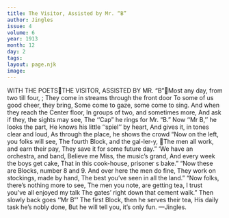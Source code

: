 ```yaml
---
title: The Visitor, Assisted by Mr. “B”
author: Jingles
issue: 4
volume: 6
year: 1913
month: 12
day: 2
tags:
layout: page.njk
image:
---
```

WITH THE POETSTHE VISITOR, ASSISTED BY MR. “B”Most any day, from two till four, ; They come in streams through the front door To some of us good cheer, they bring, Some come to gaze, some come to sing. And when they reach the Center floor, In groups of two, and sometimes more, And ask if they, the sights may see, The ‘‘Cap” he rings for Mr. “B.” Now ‘‘Mr B,’’ he looks the part, He knows his little ‘‘spiel’’ by heart, And gives it, in tones clear and loud, As through the place, he shows the crowd “Now on the left, you folks will see, The fourth Block, and the gal-ler-y, The men all work, and earn their pay, They save it for some future day.” ‘We have an orchestra, and band, Believe me Miss, the music’s grand, And every week the boys get cake, That in this cook-house, prisoner s bake.” “Now these are Blocks, number 8 and 9. And over here the men do fine, They work on stockings, made by hand, The best you’ve seen in all the land.” “Now folks, there’s nothing more to see, The men you note, are getting tea, I trust you've all enjoyed my talk The gates’ right down that cement walk.” Then slowly back goes ‘‘Mr B”’ The first Block, then he serves their tea, His daily task he’s nobly done, But he will tell you, it’s only fun. —Jingles. 
